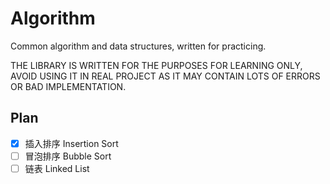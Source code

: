 # Algorithm
Common algorithm and data structures, written for practicing.

THE LIBRARY IS WRITTEN FOR THE PURPOSES FOR LEARNING ONLY, AVOID USING IT IN REAL PROJECT AS IT MAY CONTAIN LOTS OF ERRORS OR BAD IMPLEMENTATION.

## Plan
- [x] 插入排序 Insertion Sort
- [ ] 冒泡排序 Bubble Sort
- [ ] 链表 Linked List